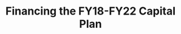 ---
layout: bos_content
permalink: /featured-analysis/financing-fy18-fy22-capital-plan/
title: Financing the FY18-FY22 Capital Plan
card:
  - title: Financing the FY18-FY22 Capital Plan
    body: >
      City bonds support 60% of the Capital Plan. Learn more about how the City funds the plan.
    img: /img/fa-financing-fy18-fy22-capital-plan.jpg
    link: /featured-analysis/financing-fy18-fy22-capital-plan
components:
- breadcrumbs:
  - title: Home
    url: "/"
    local: true
  - title: Featured Analysis
    url: "/featured-analysis/"
    local: true
  - current: Financing the FY18-FY22 Capital Plan
  - published: 4/13/17
- intro:
  - title: Financing the FY18-FY22 capital plan
    short_desc: >
      The capital plan is financed with general obligation bonds issued by the City, 
      other City funds, state grants, federal grants, and private grants.
    description: >
      General obligation bonds represent 60.2% of all project funding. This year’s 
      plan assumes $950 million in new general obligation borrowings over the next 
      five years, a 22.5% increase to last year’s plan. This borrowing level remains 
      sustainable within the City’s debt affordability policy.
    sidebar_menu: true
- text_block:
  - title: State and Federal Funds
    body: > 
      State and federal financing represent 32.8% of all project funding. Programs, such 
      as the School Building Assistance program, Chapter 90 and the Transportation 
      Improvement Program, provide key resources for Boston’s capital plan. Funds for 
      capital financing are currently estimated at $379.0 million from state programs 
      and $301.4 million from federal programs.
- text_block:
  - title: School Building Assistance Program
    body: >
      The School Building Assistance (SBA) program, administered by the Massachusetts 
      School Building Authority (MSBA), is an important revenue source for school renovation 
      and construction. <blockquote>Annually, the MSBA accepts new project requests from 
      cities, towns, and school districts, and if a project is ultimately approved, the MSBA \
      will pay 40% to 80% of eligible project costs.</blockquote>
- text_col_2:
  - col: >
      <h5>Renovations and construction</h5>
      <p>The MSBA operates two major programs – the Core Program and the Accelerated 
      Repair Program (ARP). Major renovation and new construction projects are funded 
      through the Core Program. The ARP funds roof, boiler, and window replacement projects 
      in school buildings that are otherwise sound. <blockquote>The City currently has three 
      projects in the Core Program — the Dearborn STEM Academy, the Boston Arts Academy, 
      and the Josiah Quincy Upper Pilot School.</blockquote></p>
      <p>Construction of the new Dearborn STEM Academy is underway and will open for students 
      in September 2018. The MSBA has approved a maximum project grant totaling $37.4 million 
      which covers 50.8% of the current project budget.</p>
      <p>Feasibility studies are underway for the Boston Arts Academy and the Josiah Quincy 
      Upper School. The City expects to select a preferred option for each of these projects 
      in the first half of fiscal 2018.</p>
  - col: >
      <h5>Other projects</h5>
      <p>The City has two projects underway through the Accelerated Repair Program. The City 
      entered into a Project Funding Agreement last year for a window and door replacement 
      project at seven schools. The MSBA’s maximum grant totals nearly $16.4 million. The total 
      project cost is over $29 million. Construction will begin on the window project in June 
      and is expected to be completed before the end of the calendar year.</p>
      <p>The City expects to complete a roof and boiler project at five schools later this year. 
      The MSBA’s grant covers up to $6.4 million of this $9.8 million project.</p>
      <p>For the period FY18-22, total payments from the MSBA for legacy projects are estimated 
      at $14.3 million. The state payments offset debt service costs for school building assistance 
      projects approved by the Department of Education prior to the creation of the MSBA in 2004.</p>
- text_block:
  - title: Chapter 90 Funds
    body: >
      Administered by the Massachusetts Highway Department, Chapter 90 funds are allocated by 
      formula through state bond authorizations and through the state budget to all cities and 
      towns in the Commonwealth. The City uses Chapter 90 funds to support its roadway resurfacing 
      and reconstruction programs as well as its sidewalk reconstruction programs. <blockquote>The 
      City anticpates an allocation of approximately $14.4 million in FY18.</blockquote>
- text_block:
  - title: Transportation Improvement Program (TIP)
    body: >
      The Transportation Improvement Program is a statewide road and bridge construction 
      advertisement program developed under the management of the Massachusetts Department of 
      Transportation (MassDOT). It includes both local and state owned roads and bridges. 
      The TIP’s funding sources include state-issued general obligation bonds and federal 
      funds made available through the Safe, Accountable, Flexible, Efficient, Transportation
      Equity Act: A Legacy for Users (SAFETEA-LU).
- text_block:
  - title: Other Funds
- text_col_2:
  - col: >
      <h5>City sources of Other Funds</h5>
      <p>Other Funds is a revenue category that includes both City and non-City sources.</p>
      <p>City sources of Other Funds include the Street Opening Account which funds the permanent 
      repair of utility cuts and pavement restoration. Transfers from the Surplus Property Fund, 
      Parking Meter Fund, and the General Fund are also categorized as Other Funds.</p>
      <p>In fiscal 2018, the City proposes transferring $45.4 million from the Parking Meter 
      Fund to the Capital Grants Fund and appropriating it for sixteen one-time capital projects, 
      including:</p>
        <ul>
          <li>the reconstruction of pathways around Jamaica Pond;
          <li>a Crosswalk and Lane Marking Revitalization initiative; and</li>
          <li>the reconstruction of Beach Street.</li>
        </ul>
      <p>Using the Parking Meter Fund revenue in this way allows the City to make increased 
      investments in infrastructure at the same time that increased investment in the BuildBPS 
      program is supported by additional debt issuance.</p>
  - col: >      
      <h5>Constraints of debt</h5>
      <p>The constraints of our debt affordability policies limit the City’s capacity to 
      address both needs through debt issuance alone. This is an opportunity to use available 
      Parking Meter Fund balances for investments in one-time projects aligned with Go Boston 
      2030, the City’s transportation master plan. Through this appropriation, the City will 
      address important transportation capital needs.</p>
      <h5>Non-City sources of Other Funds</h5>
      <p>Non-City sources of Other Funds include grants from the Boston Planning and Development 
      Agency for roadway construction or other capital projects, as is the case with Harrison 
      Avenue and Connect Historic Boston. Other Funds also include incentive rebates provided by 
      utilities to carry out energy efficiency projects. Altogether, these City and non-City 
      sources of capital funds are estimated at $145.8 million.</p>
- grid: 
  - grid_title: More budget analysis
  - card: /featured-analysis/bps-long-term-financial-plan
  - card: /featured-analysis/bps-long-term-financial-plan
  - card: /featured-analysis/bps-long-term-financial-plan
---